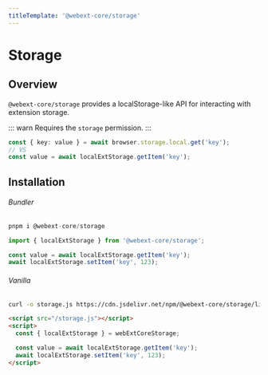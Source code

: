 ```yaml
---
titleTemplate: '@webext-core/storage'
---
```


# Storage

<ChipGroup>
  <Chip text="MV2" type="manifest" />
  <Chip text="MV3" type="manifest" />
  <Chip text="Chrome" type="browser" />
  <Chip text="Firefox" type="browser" />
  <Chip text="Safari" type="browser" />
</ChipGroup>

## Overview

`@webext-core/storage` provides a localStorage-like API for interacting with extension storage.

::: warn
Requires the `storage` permission.
:::

```ts
const { key: value } = await browser.storage.local.get('key');
// VS
const value = await localExtStorage.getItem('key');
```

## Installation

###### Bundler

```ts
pnpm i @webext-core/storage
```

```ts
import { localExtStorage } from '@webext-core/storage';

const value = await localExtStorage.getItem('key');
await localExtStorage.setItem('key', 123);
```

###### Vanilla

```sh
curl -o storage.js https://cdn.jsdelivr.net/npm/@webext-core/storage/lib/index.global.js
```

```html
<script src="/storage.js"></script>
<script>
  const { localExtStorage } = webExtCoreStorage;

  const value = await localExtStorage.getItem('key');
  await localExtStorage.setItem('key', 123);
</script>
```
